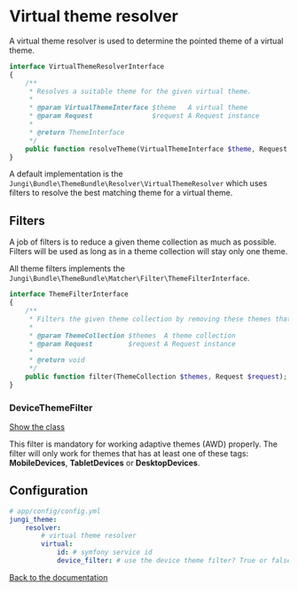 Virtual theme resolver
======================

A virtual theme resolver is used to determine the pointed theme of a virtual theme. 

```php
interface VirtualThemeResolverInterface
{
    /**
     * Resolves a suitable theme for the given virtual theme.
     *
     * @param VirtualThemeInterface $theme   A virtual theme
     * @param Request               $request A Request instance
     *
     * @return ThemeInterface
     */
    public function resolveTheme(VirtualThemeInterface $theme, Request $request);
}
```

A default implementation is the `Jungi\Bundle\ThemeBundle\Resolver\VirtualThemeResolver` which uses filters to resolve
the best matching theme for a virtual theme.

Filters
-------

A job of filters is to reduce a given theme collection as much as possible. Filters will be used as long as in a theme 
collection will stay only one theme.

All theme filters implements the `Jungi\Bundle\ThemeBundle\Matcher\Filter\ThemeFilterInterface`.

```php
interface ThemeFilterInterface
{
    /**
     * Filters the given theme collection by removing these themes that are not suitable
     *
     * @param ThemeCollection $themes  A theme collection
     * @param Request         $request A Request instance
     *
     * @return void
     */
    public function filter(ThemeCollection $themes, Request $request);
}
```

### DeviceThemeFilter

[Show the class](https://github.com/piku235/JungiThemeBundle/blob/master/Resolver/Filter/DeviceThemeFilter.php)

This filter is mandatory for working adaptive themes (AWD) properly. The filter will only work for themes that has at 
least one of these tags: **MobileDevices**, **TabletDevices** or **DesktopDevices**.

Configuration
-------------

```yaml
# app/config/config.yml
jungi_theme:
    resolver:
        # virtual theme resolver
        virtual:
            id: # symfony service id
            device_filter: # use the device theme filter? True or false
```

[Back to the documentation](https://github.com/piku235/JungiThemeBundle/blob/master/Resources/doc/index.md)